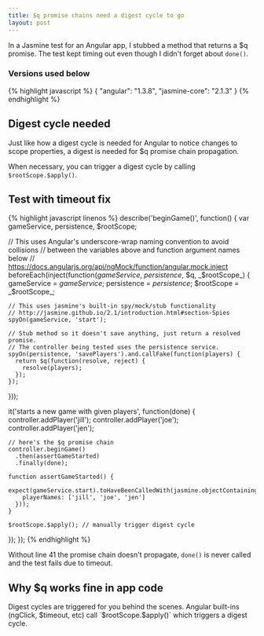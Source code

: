 ```yaml
---
title: $q promise chains need a digest cycle to go
layout: post
---
```


In a Jasmine test for an Angular app, I stubbed a method that returns a $q promise. The test kept timing out even though I didn't forget about `done()`.

### Versions used below

{% highlight javascript %}
{
  "angular": "1.3.8",
  "jasmine-core": "2.1.3"
}
{% endhighlight %}

## Digest cycle needed

Just like how a digest cycle is needed for Angular to notice changes to scope properties, a digest is needed for $q promise chain propagation.

When necessary, you can trigger a digest cycle by calling `$rootScope.$apply()`.

## Test with timeout fix

{% highlight javascript linenos %}
describe('beginGame()', function() {
  var gameService, persistence, $rootScope;

  // This uses Angular's underscore-wrap naming convention to avoid collisions
  // between the variables above and function argument names below
  // https://docs.angularjs.org/api/ngMock/function/angular.mock.inject
  beforeEach(inject(function(_gameService_, _persistence_, $q, _$rootScope_) {
    gameService = _gameService_;
    persistence = _persistence_;
    $rootScope = _$rootScope_;

    // This uses jasmine's built-in spy/mock/stub functionality
    // http://jasmine.github.io/2.1/introduction.html#section-Spies
    spyOn(gameService, 'start');

    // Stub method so it doesn't save anything, just return a resolved promise.
    // The controller being tested uses the persistence service.
    spyOn(persistence, 'savePlayers').and.callFake(function(players) {
      return $q(function(resolve, reject) {
        resolve(players);
      });
    });
  }));

  it('starts a new game with given players', function(done) {
    controller.addPlayer('jill');
    controller.addPlayer('joe');
    controller.addPlayer('jen');

    // here's the $q promise chain
    controller.beginGame()
      .then(assertGameStarted)
      .finally(done);

    function assertGameStarted() {
      expect(gameService.start).toHaveBeenCalledWith(jasmine.objectContaining({
        playerNames: ['jill', 'joe', 'jen']
      }));
    }

    $rootScope.$apply(); // manually trigger digest cycle
  });
});
{% endhighlight %}

Without line 41 the promise chain doesn't propagate, `done()` is never called and the test fails due to timeout.

## Why $q works fine in app code

Digest cycles are triggered for you behind the scenes. Angular built-ins (ngClick, $timeout, etc) call `$rootScope.$apply()` which triggers a digest cycle.